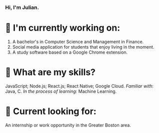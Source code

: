 ### Hi, I'm Julian.

# 🌱 I'm currently working on:
1. A bachelor's in Computer Science and Management in Finance.
2. Social media application for students that enjoy living in the moment.
3. A study software based on a Google Chrome extension.

# 🤔 What are my skills?
JavaScript; Node.js; React.js; React Native; Google Cloud.
_Familiar with_: Java, C.
_In the process of learning_: Machine Learning.

# 🔭 Current looking for:
An internship or work opportunity in the Greater Boston area.


